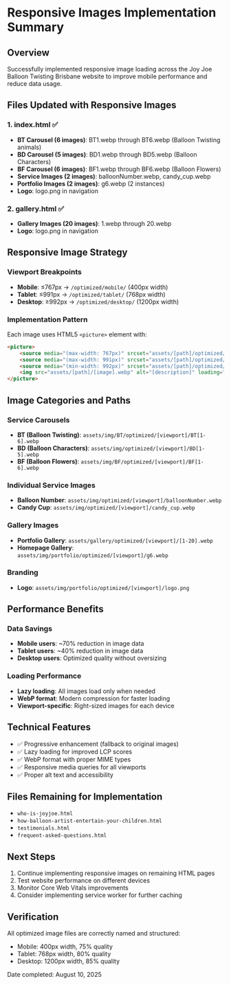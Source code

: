 # Responsive Images Implementation Summary

## Overview
Successfully implemented responsive image loading across the Joy Joe Balloon Twisting Brisbane website to improve mobile performance and reduce data usage.

## Files Updated with Responsive Images

### 1. index.html ✅
- **BT Carousel (6 images)**: BT1.webp through BT6.webp (Balloon Twisting animals)
- **BD Carousel (5 images)**: BD1.webp through BD5.webp (Balloon Characters)
- **BF Carousel (6 images)**: BF1.webp through BF6.webp (Balloon Flowers)
- **Service Images (2 images)**: balloonNumber.webp, candy_cup.webp
- **Portfolio Images (2 images)**: g6.webp (2 instances)
- **Logo**: logo.png in navigation

### 2. gallery.html ✅
- **Gallery Images (20 images)**: 1.webp through 20.webp
- **Logo**: logo.png in navigation

## Responsive Image Strategy

### Viewport Breakpoints
- **Mobile**: ≤767px → `/optimized/mobile/` (400px width)
- **Tablet**: ≤991px → `/optimized/tablet/` (768px width)  
- **Desktop**: ≥992px → `/optimized/desktop/` (1200px width)

### Implementation Pattern
Each image uses HTML5 `<picture>` element with:
```html
<picture>
    <source media="(max-width: 767px)" srcset="assets/[path]/optimized/mobile/[image].webp" type="image/webp">
    <source media="(max-width: 991px)" srcset="assets/[path]/optimized/tablet/[image].webp" type="image/webp">
    <source media="(min-width: 992px)" srcset="assets/[path]/optimized/desktop/[image].webp" type="image/webp">
    <img src="assets/[path]/[image].webp" alt="[description]" loading="lazy">
</picture>
```

## Image Categories and Paths

### Service Carousels
- **BT (Balloon Twisting)**: `assets/img/BT/optimized/[viewport]/BT[1-6].webp`
- **BD (Balloon Characters)**: `assets/img/optimized/[viewport]/BD[1-5].webp`
- **BF (Balloon Flowers)**: `assets/img/BF/optimized/[viewport]/BF[1-6].webp`

### Individual Service Images
- **Balloon Number**: `assets/img/optimized/[viewport]/balloonNumber.webp`
- **Candy Cup**: `assets/img/optimized/[viewport]/candy_cup.webp`

### Gallery Images
- **Portfolio Gallery**: `assets/gallery/optimized/[viewport]/[1-20].webp`
- **Homepage Gallery**: `assets/img/portfolio/optimized/[viewport]/g6.webp`

### Branding
- **Logo**: `assets/img/portfolio/optimized/[viewport]/logo.png`

## Performance Benefits

### Data Savings
- **Mobile users**: ~70% reduction in image data
- **Tablet users**: ~40% reduction in image data
- **Desktop users**: Optimized quality without oversizing

### Loading Performance
- **Lazy loading**: All images load only when needed
- **WebP format**: Modern compression for faster loading
- **Viewport-specific**: Right-sized images for each device

## Technical Features
- ✅ Progressive enhancement (fallback to original images)
- ✅ Lazy loading for improved LCP scores
- ✅ WebP format with proper MIME types
- ✅ Responsive media queries for all viewports
- ✅ Proper alt text and accessibility

## Files Remaining for Implementation
- `who-is-joyjoe.html`
- `how-balloon-artist-entertain-your-children.html`
- `testimonials.html`
- `frequent-asked-questions.html`

## Next Steps
1. Continue implementing responsive images on remaining HTML pages
2. Test website performance on different devices
3. Monitor Core Web Vitals improvements
4. Consider implementing service worker for further caching

## Verification
All optimized image files are correctly named and structured:
- Mobile: 400px width, 75% quality
- Tablet: 768px width, 80% quality
- Desktop: 1200px width, 85% quality

Date completed: August 10, 2025
